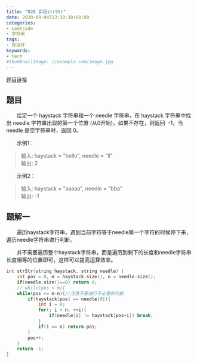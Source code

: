 ```yaml
---
title: "028 实现strStr"
date: 2020-09-04T13:30:38+08:00
categories:
- Leetcode
- 字符串
tags:
- 双指针
keywords:
- tech
#thumbnailImage: //example.com/image.jpg
---
```

[题目链接](https://leetcode-cn.com/problems/implement-strstr/)
<!--more-->
## 题目
　　给定一个 haystack 字符串和一个 needle 字符串，在 haystack 字符串中找出 needle 字符串出现的第一个位置 (从0开始)。如果不存在，则返回  -1，当 needle 是空字符串时，返回 0。

　　示例1：
> 输入: haystack = "hello", needle = "ll"  
输出: 2

　　示例2：
> 输入: haystack = "aaaaa", needle = "bba"  
输出: -1

## 题解一
　　遍历haystack字符串，遇到当前字符等于needle第一个字符的时候停下来，遍历needle字符串进行判断。

　　并不需要遍历整个haystack字符串，而是遍历到剩下的长度和needle字符串长度相等的位置即可，这样可以提高运算效率。
```cpp
int strStr(string haystack, string needle) {
    int pos = 0, m = haystack.size(), n = needle.size();
    if(needle.size()==0) return 0;
    // while(pos < m){
    while(pos <= m-n){//注意不要进行不必要的判断
        if(haystack[pos] == needle[0]){
            int i = 0;
            for(; i < n; ++i){
                if(needle[i] != haystack[pos+i]) break;
            }
            if(i == n) return pos;
        }
        pos++;
    }
    return -1;
}
```